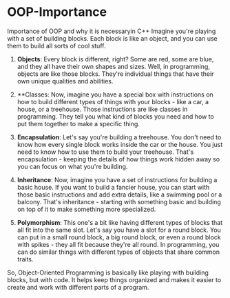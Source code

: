 # OOP-Importance
Importance of OOP and why it is necessaryin C++
Imagine you're playing with a set of building blocks. Each block is like an object, and you can use them to build all sorts of cool stuff.

1. **Objects**: Every block is different, right? Some are red, some are blue, and they all have their own shapes and sizes. Well, in programming, objects are like those blocks. They're individual things that have their own unique qualities and abilities.

2. **Classes: Now, imagine you have a special box with instructions on how to build different types of things with your blocks - like a car, a house, or a treehouse. Those instructions are like classes in programming. They tell you what kind of blocks you need and how to put them together to make a specific thing.

3. **Encapsulation**: Let's say you're building a treehouse. You don't need to know how every single block works inside the car or the house. You just need to know how to use them to build your treehouse. That's encapsulation - keeping the details of how things work hidden away so you can focus on what you're building.

4. **Inheritance**: Now, imagine you have a set of instructions for building a basic house. If you want to build a fancier house, you can start with those basic instructions and add extra details, like a swimming pool or a balcony. That's inheritance - starting with something basic and building on top of it to make something more specialized.

5. **Polymorphism**: This one's a bit like having different types of blocks that all fit into the same slot. Let's say you have a slot for a round block. You can put in a small round block, a big round block, or even a round block with spikes - they all fit because they're all round. In programming, you can do similar things with different types of objects that share common traits.

So, Object-Oriented Programming is basically like playing with building blocks, but with code. It helps keep things organized and makes it easier to create and work with different parts of a program.
